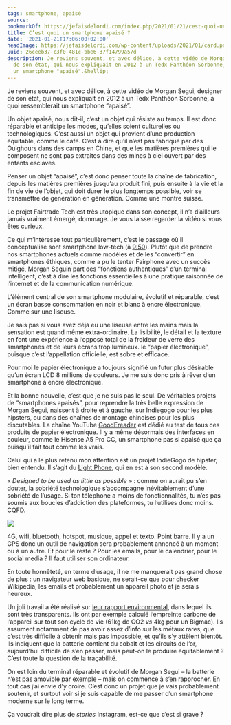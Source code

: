 ```yaml
---
tags: smartphone, apaisé
source:
bookmarkOf: https://jefaisdelordi.com/index.php/2021/01/21/cest-quoi-un-smartphone-apaise/
title: C’est quoi un smartphone apaisé ?
date: '2021-01-21T17:06:00+02:00'
headImage: https://jefaisdelordi.com/wp-content/uploads/2021/01/card.png
uuid: 26ceeb37-c3f0-481c-bbe6-37f14799a57d
description: Je reviens souvent, et avec délice, à cette vidéo de Morgan Segui, designer
  de son état, qui nous expliquait en 2012 à un Tedx Panthéon Sorbonne, à quoi ressemblerait
  un smartphone "apaisé".&hellip;
---
```


Je reviens souvent, et avec délice, à cette vidéo de Morgan Segui, designer de son état, qui nous expliquait en 2012 à un Tedx Panthéon Sorbonne, à quoi ressemblerait un smartphone “apaisé”.

Un objet apaisé, nous dit-il, c’est un objet qui résiste au temps. Il est donc réparable et anticipe les modes, qu’elles soient culturelles ou technologiques. C’est aussi un objet qui provient d’une production équitable, comme le café. C’est à dire qu’il n’est pas fabriqué par des Ouighours dans des camps en Chine, et que les matières premières qui le composent ne sont pas extraites dans des mines à ciel ouvert par des enfants esclaves.

Penser un objet “apaisé”, c’est donc penser toute la chaîne de fabrication, depuis les matières premières jusqu’au produit fini, puis ensuite à la vie et la fin de vie de l’objet, qui doit durer le plus longtemps possible, voir se transmettre de génération en génération. Comme une montre suisse.

Le projet Fairtrade Tech est très utopique dans son concept, il n’a d’ailleurs jamais vraiment émergé, dommage. Je vous laisse regarder la vidéo si vous êtes curieux.

Ce qui m’intéresse tout particulièrement, c’est le passage où il conceptualise sont smartphone low-tech (à [9:50](https://youtu.be/0YjT-nYwt8k?t=591)). Plutôt que de prendre nos smartphones actuels comme modèles et de les “convertir” en smartphones éthiques, comme a pu le tenter Fairphone avec un succès mitigé, Morgan Seguin part des “fonctions authentiques” d’un terminal intelligent, c’est à dire les fonctions essentielles à une pratique raisonnée de l’internet et de la communication numérique.

L’élément central de son smartphone modulaire, évolutif et réparable, c’est un écran basse consommation en noir et blanc à encre électronique. Comme sur une liseuse.

Je sais pas si vous avez déjà eu une liseuse entre les mains mais la sensation est quand même extra-ordinaire. La lisibilité, le détail et la texture en font une expérience à l’opposé total de la froideur de verre des smartphones et de leurs écrans trop lumineux. le “papier électronique”, puisque c’est l’appellation officielle, est sobre et efficace.

Pour moi le papier électronique a toujours signifié un futur plus désirable qu’un écran LCD 8 millions de couleurs. Je me suis donc pris à rêver d’un smartphone à encre électronique.

Et la bonne nouvelle, c’est que je ne suis pas le seul. De véritables projets de “smartphones apaisés”, pour reprendre la très belle expression de Morgan Segui, naissent à droite et à gauche, sur Indiegogo pour les plus hipsters, ou dans des chaînes de montage chinoises pour les plus discutables. La chaîne YouTube [GoodEreader](https://www.youtube.com/channel/UCHhy08xelXhKIOwgsFssaTQ) est dédié au test de tous ces produits de papier électronique. Il y a même désormais des interfaces en couleur, comme le Hisense A5 Pro CC, un smartphone pas si apaisé que ça puisqu’il fait tout comme les vrais.

Celui qui a le plus retenu mon attention est un projet IndieGogo de hipster, bien entendu. Il s’agit du [Light Phone](https://www.thelightphone.com/), qui en est à son second modèle.

« _Designed to be used as little as possible_ » : comme on aurait pu s’en douter, la sobriété technologique s’accompagne inévitablement d’une sobriété de l’usage. Si ton téléphone a moins de fonctionnalités, tu n’es pas soumis aux boucles d’addiction des plateformes, tu l’utilises donc moins. CQFD.

![](https://jefaisdelordi.com/wp-content/uploads/2021/01/image-1024x656.png)

4G, wifi, bluetooth, hotspot, musique, appel et texto. Point barre. Il y a un GPS donc un outil de navigation sera probablement annoncé à un moment ou à un autre. Et pour le reste ? Pour les emails, pour le calendrier, pour le social media ? Il faut utiliser son ordinateur.

En toute honnêteté, en terme d’usage, il ne me manquerait pas grand chose de plus : un navigateur web basique, ne serait-ce que pour checker Wikipedia, les emails et probablement un appareil photo et je serais heureux.

Un joli travail a été réalisé sur [leur rapport environmental](https://www.thelightphone.com/sustainability), dans lequel ils sont très transparents. Ils ont par exemple calculé l’empreinte carbone de l’appareil sur tout son cycle de vie (61kg de CO2 _vs_ 4kg pour un Bigmac). Ils assument notamment de pas avoir assez d’info sur les métaux rares, que c’est très difficile à obtenir mais pas impossible, et qu’ils s’y attèlent bientôt. Ils indiquent que la batterie contient du cobalt et les circuits de l’or, aujourd’hui difficile de s’en passer, mais peut-on le produire équitablement ? C’est toute la question de la traçabilité.

On est loin du terminal réparable et évolutif de Morgan Segui – la batterie n’est pas amovible par exemple – mais on commence à s’en rapprocher. En tout cas j’ai envie d’y croire. C’est donc un projet que je vais probablement soutenir, et surtout voir si je suis capable de me passer d’un smartphone moderne sur le long terme.

Ça voudrait dire plus de _stories_ Instagram, est-ce que c’est si grave ?